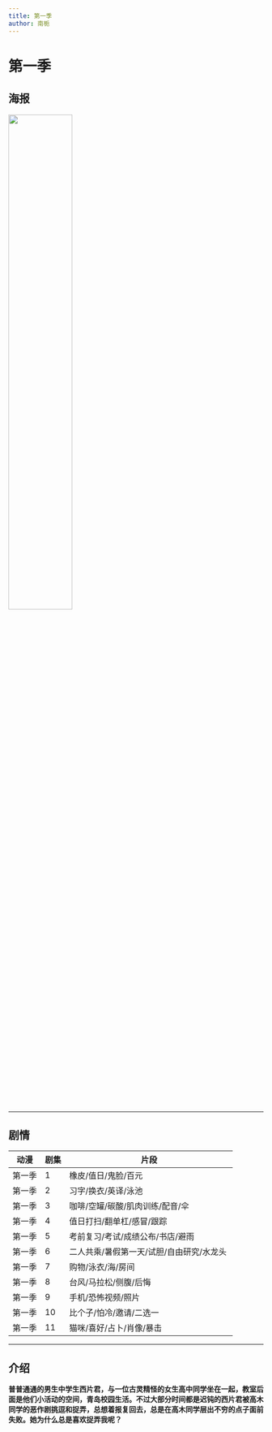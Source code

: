 ```yaml
---
title: 第一季
author: 南栀
---
```

# 第一季
## 海报
<img src="https://images.weserv.nl/?url=https://article.biliimg.com/bfs/article/7b504381dab6e7796aba204e296121b7062ba82f.jpg" width="50%" height="50%"/>


---
## 剧情
| 动漫  | 剧集  | 片段                      |
|-----|-----|-------------------------|
| 第一季 | 1   | 橡皮/值日/鬼脸/百元             |
| 第一季 | 2   | 习字/换衣/英译/泳池             |
| 第一季 | 3   | 咖啡/空罐/碳酸/肌肉训练/配音/伞      |
| 第一季 | 4   | 值日打扫/翻单杠/感冒/跟踪          |
| 第一季 | 5   | 考前复习/考试/成绩公布/书店/避雨      |
| 第一季 | 6   | 二人共乘/暑假第一天/试胆/自由研究/水龙头  |
| 第一季 | 7   | 购物/泳衣/海/房间              |
| 第一季 | 8   | 台风/马拉松/侧腹/后悔            |
| 第一季 | 9   | 手机/恐怖视频/照片              |
| 第一季 | 10  | 比个子/怕冷/邀请/二选一           |
| 第一季 | 11  | 猫咪/喜好/占卜/肖像/暴击          |  

---
## 介绍
**普普通通的男生中学生西片君，与一位古灵精怪的女生高中同学坐在一起，教室后面是他们小活动的空间，青岛校园生活。不过大部分时间都是迟钝的西片君被高木同学的恶作剧挑逗和捉弄，总想着报复回去，总是在高木同学层出不穷的点子面前失败。她为什么总是喜欢捉弄我呢？**
